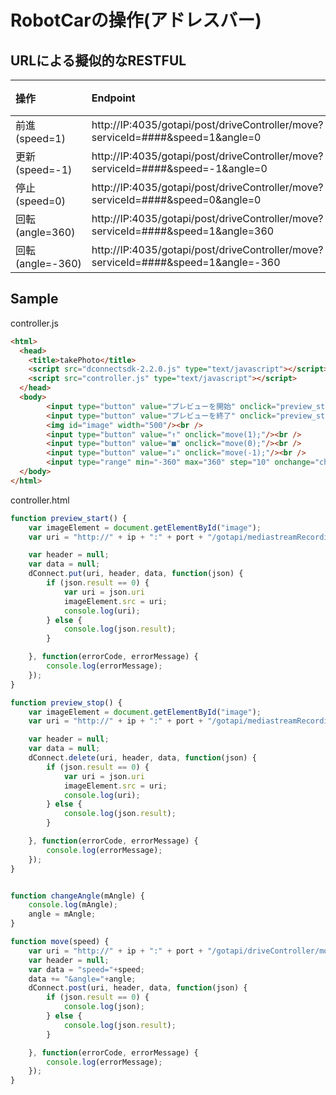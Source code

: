 # RobotCarの操作(アドレスバー)

## URLによる擬似的なRESTFUL

|操作|Endpoint|メソッド|
|:--|:--|:--|
|前進(speed=1)|http://IP:4035/gotapi/post/driveController/move?serviceId=####&speed=1&angle=0|POST|
|更新(speed=-1)|http://IP:4035/gotapi/post/driveController/move?serviceId=####&speed=-1&angle=0|POST|
|停止(speed=0)|http://IP:4035/gotapi/post/driveController/move?serviceId=####&speed=0&angle=0|POST|
|回転(angle=360)|http://IP:4035/gotapi/post/driveController/move?serviceId=####&speed=1&angle=360|POST|
|回転(angle=-360)|http://IP:4035/gotapi/post/driveController/move?serviceId=####&speed=1&angle=-360|POST|


## Sample

controller.js

```html
<html>
  <head>
    <title>takePhoto</title>
    <script src="dconnectsdk-2.2.0.js" type="text/javascript"></script>
    <script src="controller.js" type="text/javascript"></script>
  </head>
  <body>
        <input type="button" value="プレビューを開始" onclick="preview_stop();"/><br />
        <input type="button" value="プレビューを終了" onclick="preview_start();"/><br />
        <img id="image" width="500"/><br />
        <input type="button" value="↑" onclick="move(1);"/><br />
        <input type="button" value="■" onclick="move(0);"/><br />
        <input type="button" value="↓" onclick="move(-1);"/><br />
        <input type="range" min="-360" max="360" step="10" onchange="changeAngle(this.value)">
  </body>
</html>
```


controller.html

```javascript
function preview_start() {
    var imageElement = document.getElementById("image");
    var uri = "http://" + ip + ":" + port + "/gotapi/mediastreamRecording/preview?serviceId=" + hostId;

    var header = null;
    var data = null;
    dConnect.put(uri, header, data, function(json) {
        if (json.result == 0) {
            var uri = json.uri
            imageElement.src = uri;
            console.log(uri);
        } else {
            console.log(json.result);
        }

    }, function(errorCode, errorMessage) {
        console.log(errorMessage);
    });
}

function preview_stop() {
    var imageElement = document.getElementById("image");
    var uri = "http://" + ip + ":" + port + "/gotapi/mediastreamRecording/preview?serviceId=" + hostId;

    var header = null;
    var data = null;
    dConnect.delete(uri, header, data, function(json) {
        if (json.result == 0) {
            var uri = json.uri
            imageElement.src = uri;
            console.log(uri);
        } else {
            console.log(json.result);
        }

    }, function(errorCode, errorMessage) {
        console.log(errorMessage);
    });
}


function changeAngle(mAngle) {
    console.log(mAngle);
    angle = mAngle;
}

function move(speed) {
    var uri = "http://" + ip + ":" + port + "/gotapi/driveController/move?serviceId=" + faboId;
    var header = null;
    var data = "speed="+speed;
    data += "&angle="+angle;
    dConnect.post(uri, header, data, function(json) {
        if (json.result == 0) {
            console.log(json);
        } else {
            console.log(json.result);
        }

    }, function(errorCode, errorMessage) {
        console.log(errorMessage);
    });
}
```



